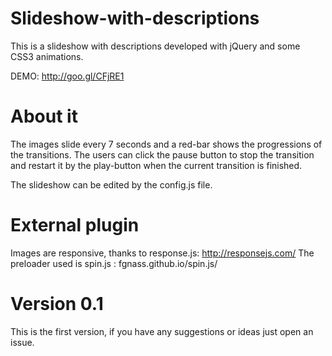 Slideshow-with-descriptions
===========================

This is a slideshow with descriptions developed with jQuery and some CSS3 animations.

DEMO: http://goo.gl/CFjRE1

About it
===========================

The images slide every 7 seconds and a red-bar shows the progressions of the transitions.
The users can click the pause button to stop the transition and restart it by the play-button when the current transition is finished.

The slideshow can be edited by the config.js file.

External plugin
===========================

Images are responsive, thanks to response.js: http://responsejs.com/
The preloader used is spin.js : fgnass.github.io/spin.js/

Version 0.1
===========================
This is the first version, if you have any suggestions or ideas just open an issue.
